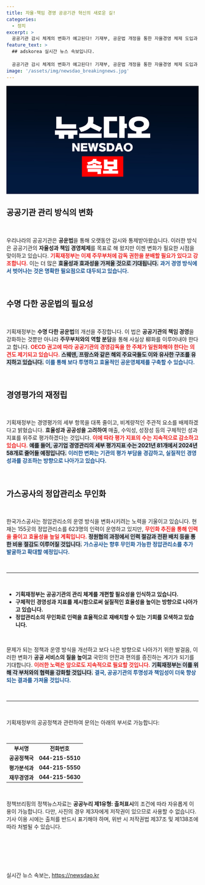 ```yaml
---
title: 자율·책임 경영 공공기관 혁신의 새로운 길!
categories:
  - 정치
excerpt: >
  공공기관 감시 체계의 변화가 예고된다! 기재부, 공운법 개정을 통한 자율경영 체제 도입과 경영평가 방식 혁신을 추진하며, 한국가스공사 무인화 계획도 밝혀져 이목을 집중시킨다. 클릭 유도!
feature_text: >
  ## adskorea 실시간 뉴스 속보입니다.

  공공기관 감시 체계의 변화가 예고된다! 기재부, 공운법 개정을 통한 자율경영 체제 도입과 경영평가 방식 혁신을 추진하며, 한국가스공사 무인화 계획도 밝혀져 이목을 집중시킨다. 클릭 유도!
image: '/assets/img/newsdao_breakingnews.jpg'
---
```


<p><img src="/assets/img/newsdao_breakingnews.jpg" alt="adskorea 속보" /></p>

<h2 data-ke-size="size26">공공기관 관리 방식의 변화</h2>

<p data-ke-size="size16">&nbsp;</p>

<p>우리나라의 공공기관은 <b>공운법</b>을 통해 오랫동안 감시와 통제받아왔습니다. 이러한 방식은 공공기관의 <b>자율성과 책임 경영체제</b>를 목표로 해 왔지만 이젠 변화가 필요한 시점을 맞이하고 있습니다. <b><span style="color: #ee2323;">기획재정부는 이제 주무부처에 감독 권한을 분배할 필요가 있다고 강조합니다.</span></b> 이는 더 많은 <b><span style="background-color: #21538527;">효율성과 효과성을 가져올 것으로 기대됩니다.</span></b> <b><span style="color: #1a5490;">과거 경영 방식에서 벗어나는 것은 명확한 필요점으로 대두되고 있습니다.</span></b></p>

<p data-ke-size="size16">&nbsp;</p>

<h2 data-ke-size="size26">수명 다한 공운법의 필요성</h2>

<p data-ke-size="size16">&nbsp;</p>

<p>기획재정부는 <b>수명 다한 공운법</b>의 개선을 주장합니다. 이 법은 <b>공공기관의 책임 경영</b>을 강화하는 것뿐만 아니라 <b>주무부처와의 역할 분담</b>을 통해 사실상 柳화를 이루어내야 한다고 합니다. <b><span style="color: #ee2323;">OECD 권고에 따라 공공기관의 경영감독을 한 주체가 일원화해야 한다는 의견도 제기되고 있습니다.</span></b> <b><span style="background-color: #21538527;">스웨덴, 프랑스와 같은 해외 주요국들도 이와 유사한 구조를 유지하고 있습니다.</span></b> <b><span style="color: #1a5490;">이를 통해 보다 투명하고 효율적인 공운영체제를 구축할 수 있습니다.</span></b></p>

<p data-ke-size="size16">&nbsp;</p>

<h2 data-ke-size="size26">경영평가의 재정립</h2>

<p data-ke-size="size16">&nbsp;</p>

<p>기획재정부는 경영평가의 세부 항목을 대폭 줄이고, 비계량적인 주관적 요소를 배제하겠다고 밝혔습니다. <b>효율성과 공공성을 고려하여</b> 매출, 수익성, 성장성 등의 구체적인 성과 지표를 위주로 평가하겠다는 것입니다. <b><span style="color: #ee2323;">이에 따라 평가 지표의 수는 지속적으로 감소하고 있습니다.</span></b> <b><span style="background-color: #21538527;">예를 들어, 공기업 경영관리의 세부 평가지표 수는 2021년 81개에서 2024년 58개로 줄어들 예정입니다.</span></b> <b><span style="color: #1a5490;">이러한 변화는 기관의 평가 부담을 경감하고, 실질적인 경영성과를 강조하는 방향으로 나아가고 있습니다.</span></b></p>

<p data-ke-size="size16">&nbsp;</p>

<h2 data-ke-size="size26">가스공사의 정압관리소 무인화</h2>

<p data-ke-size="size16">&nbsp;</p>

<p>한국가스공사는 정압관리소의 운영 방식을 변화시키려는 노력을 기울이고 있습니다. 현재는 155곳의 정압관리소를 623명의 인력이 운영하고 있지만, <b><span style="color: #ee2323;">무인화 추진을 통해 인력을 줄이고 효율성을 높일 계획입니다.</span></b> <b><span style="background-color: #21538527;">정원협의 과정에서 인력 절감과 전환 배치 등을 통한 비용 절감도 이루어질 것입니다.</span></b> <b><span style="color: #1a5490;">가스공사는 향후 무인화 가능한 정압관리소를 추가 발굴하고 확대할 예정입니다.</span></b></p>

<p data-ke-size="size16">&nbsp;</p>

<hr />

<p data-ke-size="size16">&nbsp;</p>

<ul>
<li><b>기획재정부는 공공기관의 관리 체계를 개편할 필요성을 인식하고 있습니다.</b></li>
<li><b>구체적인 경영성과 지표를 제시함으로써 실질적인 효율성을 높이는 방향으로 나아가고 있습니다.</b></li>
<li><b>정압관리소의 무인화로 인력을 효율적으로 재배치할 수 있는 기회를 모색하고 있습니다.</b></li>
</ul>

<p data-ke-size="size16">&nbsp;</p>

<p>문제가 되는 정책과 운영 방식을 개선하고 보다 나은 방향으로 나아가기 위한 발걸음, 이러한 변화가 <b>공공 서비스의 질을 높이고</b> 국민의 안전과 편의를 증진하는 계기가 되기를 기대합니다. <b><span style="color: #ee2323;">이러한 노력은 앞으로도 지속적으로 필요할 것입니다.</span></b> <b><span style="background-color: #21538527;">기획재정부는 이를 위해 각 부처와의 협력을 강화할 것입니다.</span></b> <b><span style="color: #1a5490;">결국, 공공기관의 투명성과 책임성이 더욱 향상되는 결과를 가져올 것입니다.</span></b></p>

<p data-ke-size="size16">&nbsp;</p>

<hr />

<p data-ke-size="size16">&nbsp;</p>

<p>기획재정부의 공공정책과 관련하여 문의는 아래의 부서로 가능합니다:</p>

<p data-ke-size="size16">&nbsp;</p>

<table style="width: 100%;">
<tr>
<td style="text-align: center; height: 17px;"><b>부서명</b></td>
<td style="text-align: center; height: 17px;"><b>전화번호</b></td>
</tr>
<tr>
<td style="text-align: center; height: 17px;"><b>공공정책국</b></td>
<td style="text-align: center; height: 17px;"><b>044-215-5510</b></td>
</tr>
<tr>
<td style="text-align: center; height: 17px;"><b>평가분석과</b></td>
<td style="text-align: center; height: 17px;"><b>044-215-5550</b></td>
</tr>
<tr>
<td style="text-align: center; height: 17px;"><b>재무경영과</b></td>
<td style="text-align: center; height: 17px;"><b>044-215-5630</b></td>
</tr>
</table>

<p data-ke-size="size16">&nbsp;</p>

<p>정책브리핑의 정책뉴스자료는 <b>공공누리 제1유형: 출처표시</b>의 조건에 따라 자유롭게 이용이 가능합니다. 다만, 사진의 경우 제3자에게 저작권이 있으므로 사용할 수 없습니다. 기사 이용 시에는 출처를 반드시 표기해야 하며, 위반 시 저작권법 제37조 및 제138조에 따라 처벌될 수 있습니다. <p data-ke-size="size16">&nbsp;</p> <p data-ke-size="size16">&nbsp;</p> <p data-ke-size="size16">&nbsp;</p></p>
실시간 뉴스 속보는, <a href="https://newsdao.kr" rel="dofollow">https://newsdao.kr</a>


